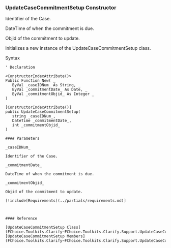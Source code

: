 ﻿### UpdateCaseCommitmentSetup Constructor

Identifier of the Case.

DateTime of when the commitment is due.

Objid of the commitment to update.

Initializes a new instance of the UpdateCaseCommitmentSetup class.

Syntax

```vbnet
' Declaration

<ConstructorIndexAttribute()>
Public Function New( _
   ByVal _caseIDNum_ As String, _
   ByVal _commitmentDate_ As Date, _
   ByVal _commitmentObjid_ As Integer _
)

[ConstructorIndexAttribute()]
public UpdateCaseCommitmentSetup( 
   string _caseIDNum_,
   DateTime _commitmentDate_,
   int _commitmentObjid_
)

#### Parameters

_caseIDNum_

Identifier of the Case.

_commitmentDate_

DateTime of when the commitment is due.

_commitmentObjid_

Objid of the commitment to update.

[!include[Requirements](../partials/requirements.md)]



#### Reference

[UpdateCaseCommitmentSetup Class](FChoice.Toolkits.Clarify~FChoice.Toolkits.Clarify.Support.UpdateCaseCommitmentSetup.md)  
[UpdateCaseCommitmentSetup Members](FChoice.Toolkits.Clarify~FChoice.Toolkits.Clarify.Support.UpdateCaseCommitmentSetup_members.md)